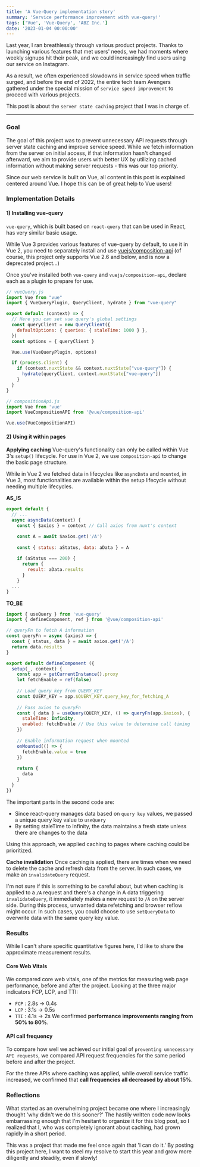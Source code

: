 ```yaml
---
title: 'A Vue-Query implementation story'
summary: 'Service performance improvement with vue-query!'
tags: ['Vue', 'Vue-Query', 'ABZ Inc.']
date: '2023-01-04 00:00:00'
---
```


Last year, I ran breathlessly through various product projects. Thanks to launching various features that met users' needs, we had moments where weekly signups hit their peak, and we could increasingly find users using our service on Instagram.

As a result, we often experienced slowdowns in service speed when traffic surged, and before the end of 2022, the entire tech team Avengers gathered under the special mission of `service speed improvement` to proceed with various projects.

This post is about the `server state caching` project that I was in charge of.

---

### Goal
The goal of this project was to prevent unnecessary API requests through server state caching and improve service speed. While we fetch information from the server on initial access, if that information hasn't changed afterward, we aim to provide users with better UX by utilizing cached information without making server requests - this was our top priority.

Since our web service is built on Vue, all content in this post is explained centered around Vue. I hope this can be of great help to Vue users!

### Implementation Details
#### 1) Installing vue-query
`vue-query`, which is built based on `react-query` that can be used in React, has very similar basic usage.

While Vue 3 provides various features of vue-query by default, to use it in Vue 2, you need to separately install and use [vuejs/composition-api](https://github.com/vuejs/composition-api) (of course, this project only supports Vue 2.6 and below, and is now a deprecated project...)

Once you've installed both `vue-query` and `vuejs/composition-api`, declare each as a plugin to prepare for use.

```javascript
// vueQuery.js
import Vue from "vue"
import { VueQueryPlugin, QueryClient, hydrate } from "vue-query"

export default (context) => {
  // Here you can set vue query's global settings
  const queryClient = new QueryClient({
    defaultOptions: { queries: { staleTime: 1000 } },
  })
  const options = { queryClient }

  Vue.use(VueQueryPlugin, options)

  if (process.client) {
    if (context.nuxtState && context.nuxtState["vue-query"]) {
      hydrate(queryClient, context.nuxtState["vue-query"])
    }
  }
}
```
```javascript
// compositionApi.js
import Vue from 'vue'
import VueCompositionAPI from '@vue/composition-api'

Vue.use(VueCompositionAPI)
```

#### 2) Using it within pages
**Applying caching**
Vue-query's functionality can only be called within Vue 3's `setup()` lifecycle. For use in Vue 2, we use `composition-api` to change the basic page structure.

While in Vue 2 we fetched data in lifecycles like `asyncData` and `mounted`, in Vue 3, most functionalities are available within the setup lifecycle without needing multiple lifecycles.

**AS_IS**
```javascript
export default {
  // ...
  async asyncData(context) {
    const { $axios } = context // Call axios from nuxt's context

	const A = await $axios.get('/A')
    
    const { status: aStatus, data: aData } = A
    
    if (aStatus === 200) {
      return {
        result: aData.results
      }
    }
  ...
}
```

**TO_BE**
```javascript
import { useQuery } from 'vue-query'
import { defineComponent, ref } from '@vue/composition-api'

// queryFn to fetch A information
const queryFn = async (axios) => {
  const { status, data } = await axios.get('/A')
  return data.results
}

export default defineComponent ({
  setup(_, context) {
    const app = getCurrentInstance().proxy
    let fetchEnable = ref(false)
    
    // Load query key from QUERY_KEY
    const QUERY_KEY = app.$QUERY_KEY.query_key_for_fetching_A
    
    // Pass axios to queryFn
    const { data } = useQuery(QUERY_KEY, () => queryFn(app.$axios), {
      staleTime: Infinity,
      enabled: fetchEnable // Use this value to determine call timing
    })
    
    // Enable information request when mounted
    onMounted(() => {
      fetchEnable.value = true
    })
    
    return {
      data
    }
  }
})
```
The important parts in the second code are:
- Since react-query manages data based on `query key` values, we passed a unique query key value to `useQuery`
- By setting staleTime to Infinity, the data maintains a fresh state unless there are changes to the data

Using this approach, we applied caching to pages where caching could be prioritized.

**Cache invalidation**
Once caching is applied, there are times when we need to delete the cache and refresh data from the server. In such cases, we make an `invalidateQuery` request.

I'm not sure if this is something to be careful about, but when caching is applied to a `/A` request and there's a change in A data triggering `invalidateQuery`, it immediately makes a new request to `/A` on the server side. During this process, unwanted data refetching and browser reflow might occur. In such cases, you could choose to use `setQueryData` to overwrite data with the same query key value.

### Results
While I can't share specific quantitative figures here, I'd like to share the approximate measurement results.

#### Core Web Vitals
We compared core web vitals, one of the metrics for measuring web page performance, before and after the project.
Looking at the three major indicators FCP, LCP, and TTI:
- `FCP` : 2.8s -> 0.4s
- `LCP` : 3.1s -> 0.5s
- `TTI` : 4.1s -> 2s
We confirmed **performance improvements ranging from 50% to 80%**.

#### API call frequency
To compare how well we achieved our initial goal of `preventing unnecessary API requests`, we compared API request frequencies for the same period before and after the project.

For the three APIs where caching was applied, while overall service traffic increased, we confirmed that **call frequencies all decreased by about 15%**.

### Reflections
What started as an overwhelming project became one where I increasingly thought 'why didn't we do this sooner?' The hastily written code now looks embarrassing enough that I'm hesitant to organize it for this blog post, so I realized that I, who was completely ignorant about caching, had grown rapidly in a short period.

This was a project that made me feel once again that 'I can do it.' By posting this project here, I want to steel my resolve to start this year and grow more diligently and steadily, even if slowly!